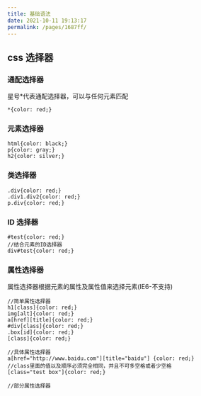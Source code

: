 ```yaml
---
title: 基础语法
date: 2021-10-11 19:13:17
permalink: /pages/1687ff/
---
```


## css 选择器

### 通配选择器

星号\*代表通配选择器，可以与任何元素匹配

    *{color: red;}

### 元素选择器

    html{color: black;}
    p{color: gray;}
    h2{color: silver;}

### 类选择器

    .div{color: red;}
    .div1.div2{color: red;}
    p.div{color: red;}

### ID 选择器

    #test{color: red;}
    //结合元素的ID选择器
    div#test{color: red;}

### 属性选择器

属性选择器根据元素的属性及属性值来选择元素(IE6-不支持)

    //简单属性选择器
    h1[class]{color: red;}
    img[alt]{color: red;}
    a[href][title]{color: red;}
    #div[class]{color: red;}
    .box[id]{color: red;}
    [class]{color: red;}

    //具体属性选择器
    a[href="http://www.baidu.com"][title="baidu"] {color: red;}
    //class里面的值以及顺序必须完全相同，并且不可多空格或者少空格
    [class="test box"]{color: red;}

    //部分属性选择器
